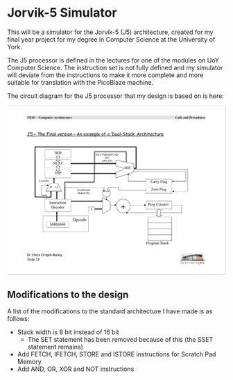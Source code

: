 # Jorvik-5 Simulator
This will be a simulator for the Jorvik-5 (J5) architecture, created for my final year project for my degree in 
Computer Science at the University of York.

The J5 processor is defined in the lectures for one of the modules on UoY Computer Science. The instruction set is
not fully defined and my simulator will deviate from the instructions to make it more complete and more suitable for 
translation with the PicoBlaze machine.

The circuit diagram for the J5 processor that my design is based on is here:

![J5 design](../../Images/J5Architecture.png)

## Modifications to the design
A list of the modifications to the standard architecture I have made is as follows:
* Stack width is 8 bit instead of 16 bit
    * The SET statement has been removed because of this (the SSET statement remains)
* Add FETCH, IFETCH, STORE and ISTORE instructions for Scratch Pad Memory
* Add AND, OR, XOR and NOT instructions
